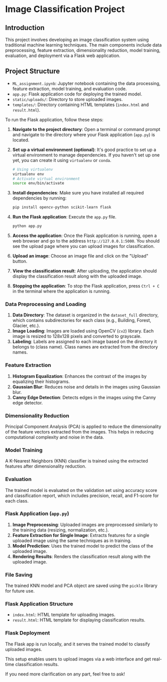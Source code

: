 
# Image Classification Project

## Introduction
This project involves developing an image classification system using traditional machine learning techniques. The main components include data preprocessing, feature extraction, dimensionality reduction, model training, evaluation, and deployment via a Flask web application.

## Project Structure
- `ML_assignment.ipynb`: Jupyter notebook containing the data processing, feature extraction, model training, and evaluation code.
- `app.py`: Flask application code for deploying the trained model.
- `static/uploads/`: Directory to store uploaded images.
- `templates/`: Directory containing HTML templates (`index.html` and `result.html`).

To run the Flask application, follow these steps:

1. **Navigate to the project directory**: Open a terminal or command prompt and navigate to the directory where your Flask application (`app.py`) is located.

2. **Set up a virtual environment (optional)**: It's good practice to set up a virtual environment to manage dependencies. If you haven't set up one yet, you can create it using `virtualenv` or `conda`.

   ```sh
   # Using virtualenv
   virtualenv env
   # Activate virtual environment
   source env/bin/activate
   ```

3. **Install dependencies**: Make sure you have installed all required dependencies by running:

   ```sh
   pip install opencv-python scikit-learn flask
   ```

4. **Run the Flask application**: Execute the `app.py` file.
   ```sh
   python app.py
   ```

5. **Access the application**: Once the Flask application is running, open a web browser and go to the address `http://127.0.0.1:5000`. You should see the upload page where you can upload images for classification.
6. **Upload an image**: Choose an image file and click on the "Upload" button.
7. **View the classification result**: After uploading, the application should display the classification result along with the uploaded image.
8. **Stopping the application**: To stop the Flask application, press `Ctrl + C` in the terminal where the application is running.

### Data Preprocessing and Loading
1. **Data Directory**: The dataset is organized in the `dataset_full` directory, which contains subdirectories for each class (e.g., Building, Forest, Glacier, etc.).
2. **Image Loading**: Images are loaded using OpenCV (`cv2`) library. Each image is resized to 128x128 pixels and converted to grayscale.
3. **Labeling**: Labels are assigned to each image based on the directory it belongs to (class name). Class names are extracted from the directory names.

### Feature Extraction
1. **Histogram Equalization**: Enhances the contrast of the images by equalizing their histograms.
2. **Gaussian Blur**: Reduces noise and details in the images using Gaussian blur.
3. **Canny Edge Detection**: Detects edges in the images using the Canny edge detector.

### Dimensionality Reduction
Principal Component Analysis (PCA) is applied to reduce the dimensionality of the feature vectors extracted from the images. This helps in reducing computational complexity and noise in the data.

### Model Training
A K-Nearest Neighbors (KNN) classifier is trained using the extracted features after dimensionality reduction.

### Evaluation
The trained model is evaluated on the validation set using accuracy score and classification report, which includes precision, recall, and F1-score for each class.

### Flask Application (`app.py`)
1. **Image Preprocessing**: Uploaded images are preprocessed similarly to the training data (resizing, normalization, etc.).
2. **Feature Extraction for Single Image**: Extracts features for a single uploaded image using the same techniques as in training.
3. **Model Prediction**: Uses the trained model to predict the class of the uploaded image.
4. **Rendering Results**: Renders the classification result along with the uploaded image.

### File Saving
The trained KNN model and PCA object are saved using the `pickle` library for future use.

### Flask Application Structure
- `index.html`: HTML template for uploading images.
- `result.html`: HTML template for displaying classification results.

### Flask Deployment
The Flask app is run locally, and it serves the trained model to classify uploaded images.

This setup enables users to upload images via a web interface and get real-time classification results.

If you need more clarification on any part, feel free to ask!




